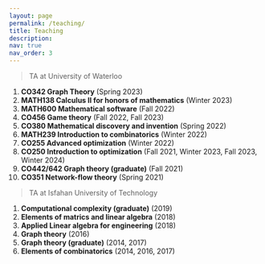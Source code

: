 ```yaml
---
layout: page
permalink: /teaching/
title: Teaching
description:
nav: true
nav_order: 3
---
```


> TA at University of Waterloo

1. **CO342 Graph Theory** (Spring 2023)
2. **MATH138 Calculus II for honors of mathematics** (Winter 2023)
3. **MATH600 Mathematical software** (Fall 2022)
4. **CO456 Game theory** (Fall 2022, Fall 2023)
5. **CO380 Mathematical discovery and invention** (Spring 2022)
6. **MATH239 Introduction to combinatorics** (Winter 2022)
7. **CO255 Advanced optimization** (Winter 2022)
8. **CO250 Introduction to optimization** (Fall 2021, Winter 2023, Fall 2023, Winter 2024)
9. **CO442/642 Graph theory (graduate)** (Fall 2021)
10. **CO351 Network-flow theory** (Spring 2021)


    

> TA at Isfahan University of Technology

1. **Computational complexity (graduate)** (2019)
2. **Elements of matrics and linear algebra** (2018)
3. **Applied Linear algebra for engineering** (2018)
4. **Graph theory** (2016)
5. **Graph theory (graduate)** (2014, 2017)
6. **Elements of combinatorics** (2014, 2016, 2017)
